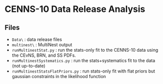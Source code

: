 # CENNS-10 Data Release Analysis

## Files
* `Data\` : data release files
* `multinest\` : MultiNest output
* `runMultinestStat.py` : run the stats-only fit to the CENNS-10 data using the CEvNS, BRN, and SS PDFs.
* `runMultinestSystematics.py` : run the stats+systematics fit to the data (not up-to-date)
* `runMultinestStatsFlatPriors.py` : run stats-only fit with flat priors but gaussian constraints in the likelihood function
